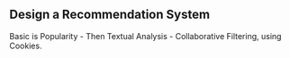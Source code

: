 ## Design a Recommendation System

Basic is Popularity - Then Textual Analysis - Collaborative Filtering, using Cookies. 